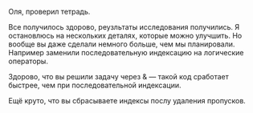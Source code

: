 Оля, проверил тетрадь. 

Все получилось здорово, реузльтаты исследования получились. Я остановлюсь на нескольких деталях, которые можно улучшить. Но вообще вы даже сделали немного больше, чем мы планировали. Например заменили последовательную индексацию на логические операторы.

Здорово, что вы решили задачу через & — такой код сработает быстрее, чем при последовательной индексации.

Ещё круто, что вы сбрасываете индексы послу удаления пропусков. 
